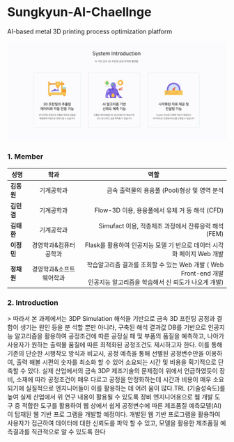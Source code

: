 # Sungkyun-AI-Chaellnge
AI-based metal 3D printing process optimization platform

![ex_screenshot](./readimg/intro.png)

<h3> 1. Member </h3>
<div id="about_team">

|  <center>성명</center> |  <center>학과</center> |  <center>역할</center> |
|:--------|:--------:|--------:|
|**김동원** | <center>기계공학과 </center> |금속 출력물의 용융풀 (Pool)형상 및 영역 분석 |
|**김민겸** | <center>기계공학과 </center> |Flow-3D 이용, 용융풀에서 유체 거 동 해석 (CFD) |
|**김태환** | <center>기계공학과 </center> |Simufact 이용, 적층제조 과정에서 잔류응력 해석 (FEM) |
|**이정민** | 경영학과&컴퓨터공학과 |  Flask를 활용하여 인공지능 모델 기 반으로 데이터 시각화 페이지 Web 개발 |
|**정채원** | <center>경영학과&소프트웨어학과 </center> |학습알고리즘 결과를 조회할 수 있는 Web 개발 ( Web Front-end 개발 <br> 인공지능 알고리즘을 학습해서 신 뢰도가 나오게 개발) |

<h3> 2. Introduction </h3>
<div id="about_Introduction">
> 따라서 본 과제에서는 3DP Simulation 해석을 기반으로 금속 3D 프린팅 공정과 결함이 생기는 원인 등을 분 석할 뿐만 아니라, 구축된 해석 결과값 DB를 기반으로 인공지능 알고리즘을 활용하여 공정조건에 따른 공정실 패 및 부품의 품질을 예측하고, 나아가 사용자가 원하는 출력물 품질에 따른 최적화된 공정조건도 제시하고자 한다. 이를 통해 기존의 단순한 시행착오 방식과 비교시, 공정 예측을 통해 선별된 공정변수만을 이용하여, 출력 해볼 시편의 숫자를 최소화 할 수 있어 소요되는 시간 및 비용을 획기적으로 단축할 수 있다. 실제 산업에서의 금속 3DP 제조기술의 문제점이 위에서 언급하였듯이 장비, 소재에 따라 공정조건이 매우 다르고 공정을 안정화하는데 시간과 비용이 매우 소요되기에 실질적으로 엔지니어들이 이를 활용하는 데 어려 움이 많다.TRL (기술성숙도)를 높여 실제 산업에서 위 연구 내용이 활용될 수 있도록 장비 엔지니어용으로 웹 개발 도 구 중 적합한 도구를 활용하여 웹 상에서 쉽게 공정변수에 따른 제조품질 예측모델(AI)이 탑재된 웹 기반 프로 그램을 개발할 예정이다. 개발된 웹 기반 프로그램을 활용하여 사용자가 접근하여 데이터에 대한 신뢰도를 파악 할 수 있고, 모델을 활용한 제조품질 예측결과를 직관적으로 알 수 있도록 한다
